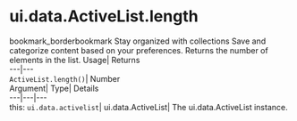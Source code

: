  
#  ui.data.ActiveList.length 
bookmark_borderbookmark Stay organized with collections  Save and categorize content based on your preferences.
Returns the number of elements in the list. 
Usage| Returns  
---|---  
`ActiveList.length()`| Number  
Argument| Type| Details  
---|---|---  
this: `ui.data.activelist`| ui.data.ActiveList| The ui.data.ActiveList instance.  
